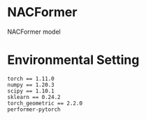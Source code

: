 # NACFormer
NACFormer model

# Environmental Setting
```
torch == 1.11.0
numpy == 1.20.3
scipy == 1.10.1
sklearn == 0.24.2
torch_geometric == 2.2.0
performer-pytorch
```

